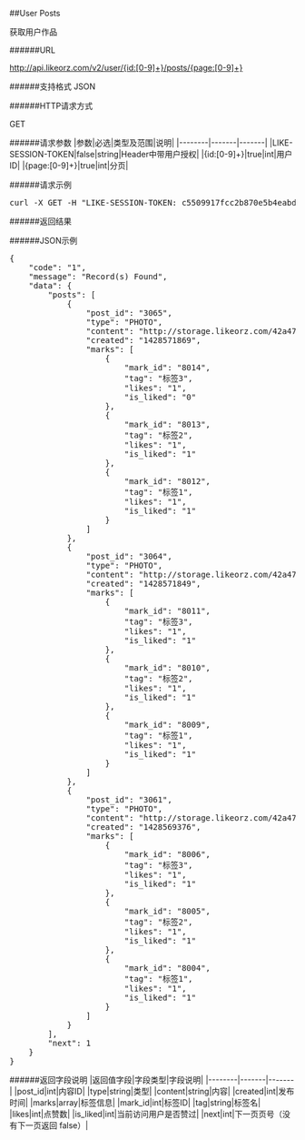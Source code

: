 ##User Posts获取用户作品######URLhttp://api.likeorz.com/v2/user/{id:[0-9]+}/posts/{page:[0-9]+}######支持格式JSON######HTTP请求方式GET######请求参数|参数|必选|类型及范围|说明|
|--------|-------|-------|
|LIKE-SESSION-TOKEN|false|string|Header中带用户授权|
|{id:[0-9]+}|true|int|用户ID|
|{page:[0-9]+}|true|int|分页|

######请求示例
<pre>
curl -X GET -H "LIKE-SESSION-TOKEN: c5509917fcc2b870e5b4eabd4de7cd39"  http://api.likeorz.com/v2/user/1/posts/0
</pre>######返回结果######JSON示例<pre>{
    "code": "1", 
    "message": "Record(s) Found", 
    "data": {
        "posts": [
            {
                "post_id": "3065", 
                "type": "PHOTO", 
                "content": "http://storage.likeorz.com/42a477c5614e0fed_1427805894_w_428_h_640_181.jpg", 
                "created": "1428571869", 
                "marks": [
                    {
                        "mark_id": "8014", 
                        "tag": "标签3", 
                        "likes": "1", 
                        "is_liked": "0"
                    }, 
                    {
                        "mark_id": "8013", 
                        "tag": "标签2", 
                        "likes": "1", 
                        "is_liked": "1"
                    }, 
                    {
                        "mark_id": "8012", 
                        "tag": "标签1", 
                        "likes": "1", 
                        "is_liked": "1"
                    }
                ]
            }, 
            {
                "post_id": "3064", 
                "type": "PHOTO", 
                "content": "http://storage.likeorz.com/42a477c5614e0fed_1427805894_w_428_h_640_181.jpg", 
                "created": "1428571849", 
                "marks": [
                    {
                        "mark_id": "8011", 
                        "tag": "标签3", 
                        "likes": "1", 
                        "is_liked": "1"
                    }, 
                    {
                        "mark_id": "8010", 
                        "tag": "标签2", 
                        "likes": "1", 
                        "is_liked": "1"
                    }, 
                    {
                        "mark_id": "8009", 
                        "tag": "标签1", 
                        "likes": "1", 
                        "is_liked": "1"
                    }
                ]
            }, 
            {
                "post_id": "3061", 
                "type": "PHOTO", 
                "content": "http://storage.likeorz.com/42a477c5614e0fed_1427805894_w_428_h_640_181.jpg", 
                "created": "1428569376", 
                "marks": [
                    {
                        "mark_id": "8006", 
                        "tag": "标签3", 
                        "likes": "1", 
                        "is_liked": "1"
                    }, 
                    {
                        "mark_id": "8005", 
                        "tag": "标签2", 
                        "likes": "1", 
                        "is_liked": "1"
                    }, 
                    {
                        "mark_id": "8004", 
                        "tag": "标签1", 
                        "likes": "1", 
                        "is_liked": "1"
                    }
                ]
            }
        ], 
        "next": 1
    }
}
</pre>######返回字段说明|返回值字段|字段类型|字段说明|
|--------|-------|-------|
|post_id|int|内容ID|
|type|string|类型|
|content|string|内容|
|created|int|发布时间|
|marks|array|标签信息|
|mark_id|int|标签ID|
|tag|string|标签名|
|likes|int|点赞数|
|is_liked|int|当前访问用户是否赞过|
|next|int|下一页页号（没有下一页返回 false）|